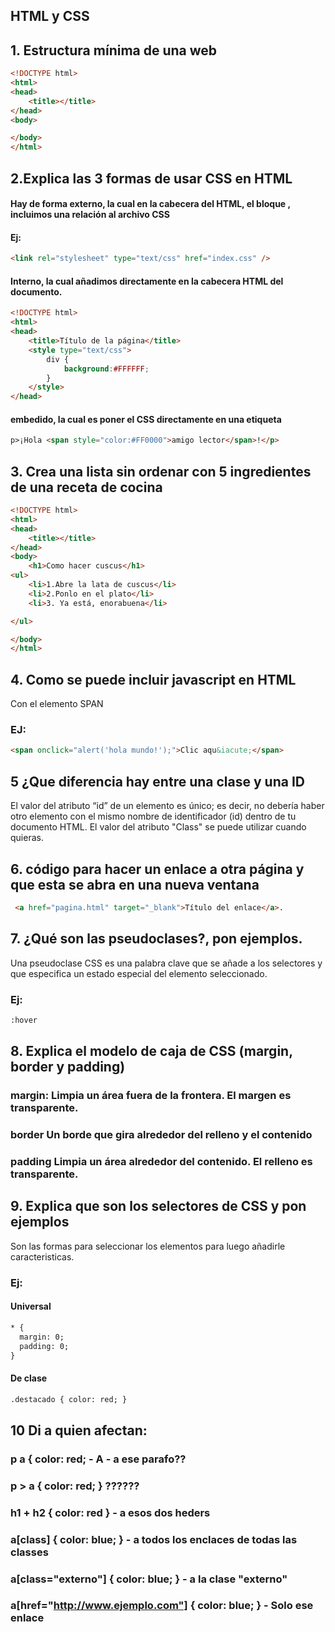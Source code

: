 ## HTML y CSS
## 1. Estructura mínima de una web
```html
<!DOCTYPE html>
<html>
<head>
	<title></title>
</head>
<body>

</body>
</html>

```
## 2.Explica las 3 formas de usar CSS en HTML
#### Hay de forma externo, la cual en la cabecera del HTML, el bloque <head> </head>, incluimos una relación al archivo CSS
#### Ej:
```html
<link rel="stylesheet" type="text/css" href="index.css" />
```
#### Interno, la cual añadimos directamente en la cabecera HTML del documento.
```html
<!DOCTYPE html>
<html>
<head>
    <title>Título de la página</title>
    <style type="text/css">
        div {
            background:#FFFFFF;
        }
    </style>
</head>

```
#### embedido, la cual es poner el CSS directamente en una etiqueta
```html
p>¡Hola <span style="color:#FF0000">amigo lector</span>!</p>

```
## 3. Crea una lista sin ordenar con 5 ingredientes de una receta de cocina
```html
<!DOCTYPE html>
<html>
<head>
	<title></title>
</head>
<body>
	<h1>Como hacer cuscus</h1>
<ul>
	<li>1.Abre la lata de cuscus</li>
	<li>2.Ponlo en el plato</li>
	<li>3. Ya está, enorabuena</li>

</ul>

</body>
</html>
```
## 4. Como se puede incluir javascript en HTML
Con el elemento SPAN
### EJ: 
```html
<span onclick="alert('hola mundo!');">Clic aqu&iacute;</span>
```
## 5 ¿Que diferencia hay entre una clase y una ID
El valor del atributo “id” de un elemento es único; es decir, no debería haber otro elemento con el mismo nombre de identificador (id) dentro de tu documento HTML. 
El valor del atributo "Class" se puede utilizar cuando quieras.
## 6. código para hacer un enlace a otra página y que esta se abra en una nueva ventana
```html
 <a href="pagina.html" target="_blank">Título del enlace</a>.
```
## 7. ¿Qué son las pseudoclases?, pon ejemplos.
Una pseudoclase CSS es una palabra clave que se añade a los selectores y que especifica un estado especial del elemento seleccionado. 
### Ej:
```html
:hover
```
## 8. Explica el modelo de caja de CSS (margin, border y padding)
### margin: Limpia un área fuera de la frontera. El margen es transparente.
### border  Un borde que gira alrededor del relleno y el contenido
### padding Limpia un área alrededor del contenido. El relleno es transparente.
## 9. Explica que son los selectores de CSS y pon ejemplos
Son las formas para seleccionar los elementos para luego añadirle caracteristicas.
### Ej: 
#### Universal
```html
* {
  margin: 0;
  padding: 0;
}
```
#### De clase
```html
.destacado { color: red; }
```
## 10 Di a quien afectan:
### p a { color: red; - A - a ese parafo??
### p > a { color: red; } ??????
### h1 + h2 { color: red } - a esos dos heders 
### a[class] { color: blue; } - a todos los enclaces de todas las classes
### a[class="externo"] { color: blue; } - a la clase  "externo"
 ### a[href="http://www.ejemplo.com"] { color: blue; } - Solo ese enlace
 
